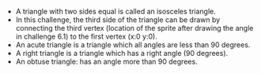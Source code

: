   -   A triangle with two sides equal is called an isosceles triangle.
  -   In this challenge, the third side of the triangle can be drawn by connecting the third vertex (location of the sprite after drawing the angle in challenge 6.1) to the first vertex (x:0 y:0).
  -   An acute triangle is a triangle which all angles are less than 90 degrees.
  -   A right triangle is a triangle which has a right angle (90 degrees).
  -   An obtuse triangle: has an angle more than 90 degrees.

